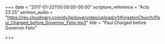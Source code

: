 +++
date = "2017-01-22T00:00:00-05:00"
scripture_reference = "Acts 23:25"
sermon_audio = "https://res.cloudinary.com/dy3wlzuye/video/upload/v1/KingstonChurch/Paul_Charged_before_Governor_Felix.mp3"
title = "Paul Charged before Governor Felix"

+++
